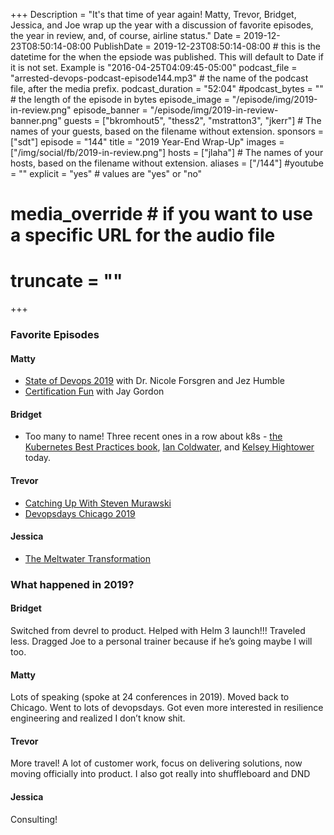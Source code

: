 +++
Description = "It's that time of year again! Matty, Trevor, Bridget, Jessica, and Joe wrap up the year with a discussion of favorite episodes, the year in review, and, of course, airline status."
Date = 2019-12-23T08:50:14-08:00
PublishDate = 2019-12-23T08:50:14-08:00 # this is the datetime for the when the epsiode was published. This will default to Date if it is not set. Example is "2016-04-25T04:09:45-05:00"
podcast_file = "arrested-devops-podcast-episode144.mp3" # the name of the podcast file, after the media prefix.
podcast_duration = "52:04"
#podcast_bytes = "" # the length of the episode in bytes
episode_image = "/episode/img/2019-in-review.png"
episode_banner = "/episode/img/2019-in-review-banner.png"
guests = ["bkromhout5", "thess2", "mstratton3", "jkerr"] # The names of your guests, based on the filename without extension.
sponsors = ["sdt"]
episode = "144"
title = "2019 Year-End Wrap-Up"
images = ["/img/social/fb/2019-in-review.png"]
hosts = ["jlaha"] # The names of your hosts, based on the filename without extension.
aliases = ["/144"]
#youtube = ""
explicit = "yes" # values are "yes" or "no"
# media_override # if you want to use a specific URL for the audio file
# truncate = ""
+++

### Favorite Episodes

#### Matty
- [State of Devops 2019](https://www.arresteddevops.com/state-of-devops/) with Dr. Nicole Forsgren and Jez Humble
- [Certification Fun](https://www.arresteddevops.com/certifications/) with Jay Gordon

#### Bridget
- Too many to name! Three recent ones in a row about k8s - [the Kubernetes Best Practices book](https://www.arresteddevops.com/kubernetes-best-practices/), [Ian Coldwater](https://www.arresteddevops.com/kubernetes-security/), and [Kelsey Hightower](https://www.arresteddevops.com/kubernetes-future/) today.

#### Trevor
- [Catching Up With Steven Murawski](https://www.arresteddevops.com/steven-murawski/)
- [Devopsdays Chicago 2019](https://www.arresteddevops.com/devopsdays-chicago-2019/)

#### Jessica
- [The Meltwater Transformation](https://www.arresteddevops.com/the-meltwater-transformation/)

### What happened in 2019?

#### Bridget
Switched from devrel to product. Helped with Helm 3 launch!!! Traveled less. Dragged Joe to a personal trainer because if he’s going maybe I will too.

#### Matty
Lots of speaking (spoke at 24 conferences in 2019). Moved back to Chicago. Went to lots of devopsdays. Got even more interested in resilience engineering and realized I don’t know shit. 

#### Trevor
More travel! A lot of customer work, focus on delivering solutions, now moving officially into product. I also got really into shuffleboard and DND

#### Jessica
Consulting!
